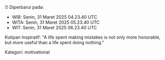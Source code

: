 ⏰ Diperbarui pada:
- WIB: Senin, 31 Maret 2025 04.23.40 UTC
- WITA: Senin, 31 Maret 2025 05.23.40 UTC
- WIT: Senin, 31 Maret 2025 06.23.40 UTC

Kutipan Inspiratif:
"A life spent making mistakes is not only more honorable, but more useful than a life spent doing nothing."


Kategori: motivational

